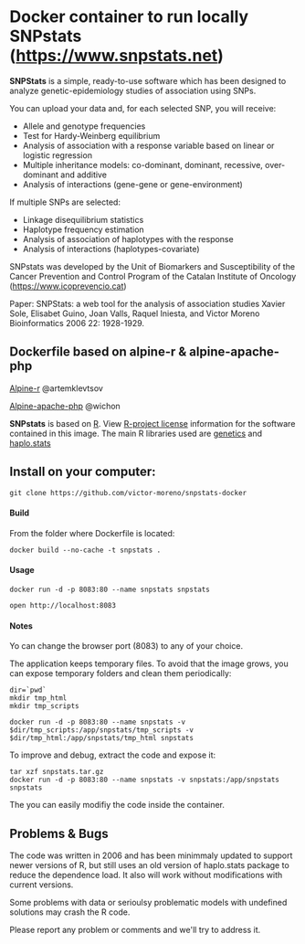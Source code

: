 # Docker container to run locally SNPstats (https://www.snpstats.net)

**SNPStats** is a simple, ready-to-use software which has been designed to analyze genetic-epidemiology studies of association using SNPs.

You can upload your data and, for each selected SNP, you will receive:

- Allele and genotype frequencies
- Test for Hardy-Weinberg equilibrium
- Analysis of association with a response variable based on linear or logistic regression
- Multiple inheritance models: co-dominant, dominant, recessive, over-dominant and additive
- Analysis of interactions (gene-gene or gene-environment)

If multiple SNPs are selected:
- Linkage disequilibrium statistics
- Haplotype frequency estimation
- Analysis of association of haplotypes with the response
- Analysis of interactions (haplotypes-covariate)

SNPstats was developed by the Unit of Biomarkers and Susceptibility of the Cancer Prevention and Control Program of the Catalan Institute of Oncology (https://www.icoprevencio.cat)


Paper: 
SNPStats: a web tool for the analysis of association studies
Xavier Sole, Elisabet Guino, Joan Valls, Raquel Iniesta, and Victor Moreno
Bioinformatics 2006 22: 1928-1929.



## Dockerfile based on alpine-r & alpine-apache-php
[Alpine-r](https://github.com/artemklevtsov/r-alpine/blob/master/release/Dockerfile) @artemklevtsov

[Alpine-apache-php](https://github.com/wichon/alpine-apache-php/blob/master/Dockerfile) @wichon

**SNPstats** is based on [R](https://cran.r-project.org). View [R-project license](https://www.r-project.org/Licenses/) information for the software contained in this image.
The main R libraries used are [genetics](https://cran.r-project.org/web/packages/genetics/) and [haplo.stats](https://cran.r-project.org/web/packages/haplo.stats/)

## Install on your computer:

```
git clone https://github.com/victor-moreno/snpstats-docker
```

#### Build
From the folder where Dockerfile is located:

```
docker build --no-cache -t snpstats .
```

#### Usage
```
docker run -d -p 8083:80 --name snpstats snpstats

open http://localhost:8083
```

#### Notes
Yo can change the browser port (8083) to any of your choice.

The application keeps temporary files. To avoid that the image grows, you can expose temporary folders and clean them periodically:

```
dir=`pwd`
mkdir tmp_html
mkdir tmp_scripts

docker run -d -p 8083:80 --name snpstats -v $dir/tmp_scripts:/app/snpstats/tmp_scripts -v $dir/tmp_html:/app/snpstats/tmp_html snpstats
```

To improve and debug, extract the code and expose it: 

```
tar xzf snpstats.tar.gz
docker run -d -p 8083:80 --name snpstats -v snpstats:/app/snpstats snpstats
```
The you can easily modifiy the code inside the container.


## Problems & Bugs
The code was written in 2006 and has been minimmaly updated to support newer versions of R, but still uses an old version of haplo.stats package to reduce the dependence load. It also will work without modifications with current versions.

Some problems with data or serioulsy problematic models with undefined solutions may crash the R code.

Please report any problem or comments and we'll try to address it.
